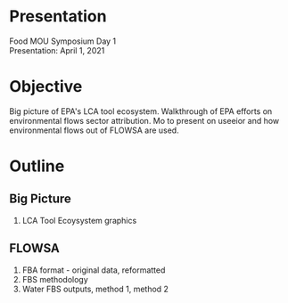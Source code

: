 # Presentation
Food MOU Symposium Day 1 <br />
Presentation: April 1, 2021

# Objective
Big picture of EPA's LCA tool ecosystem. Walkthrough of EPA efforts on environmental flows sector attribution. Mo to present on useeior and how environmental flows out of FLOWSA are used. 

# Outline
## Big Picture
1. LCA Tool Ecoysystem graphics

## FLOWSA
1. FBA format - original data, reformatted
2. FBS methodology
3. Water FBS outputs, method 1, method 2
